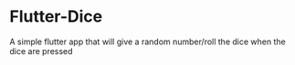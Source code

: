 # Flutter-Dice

A simple flutter app that will give a random number/roll the dice when the dice are pressed
